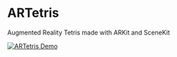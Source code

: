# ARTetris
Augmented Reality Tetris made with ARKit and SceneKit

[![ARTetris Demo](http://i.imgur.com/BXi949y.jpg)](https://youtu.be/rIPfpGCxONQ)
